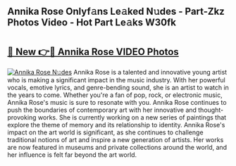## Annika Rose Onlyf𝚊ns Le𝚊ked N𝚞des - Part-Zkz Photos Video - Hot Part Le𝚊ks W30fk

# <h2><a href="http://ab77228.deff.icu/?id=Annika+Rose">🔗 New 👉🔴 Annika Rose VIDEO Photos</a></h2>

[![Annika Rose N𝚞des](https://i.imgur.com/rIISA9y.gif)](http://ab77228.deff.icu/?id=Annika+Rose)
Annika Rose is a talented and innovative young artist who is making a significant impact in the music industry. With her powerful vocals, emotive lyrics, and genre-bending sound, she is an artist to watch in the years to come. Whether you're a fan of pop, rock, or electronic music, Annika Rose's music is sure to resonate with you. Annika Rose continues to push the boundaries of contemporary art with her innovative and thought-provoking works. She is currently working on a new series of paintings that explore the theme of memory and its relationship to identity. Annika Rose's impact on the art world is significant, as she continues to challenge traditional notions of art and inspire a new generation of artists. Her works are now featured in museums and private collections around the world, and her influence is felt far beyond the art world.

